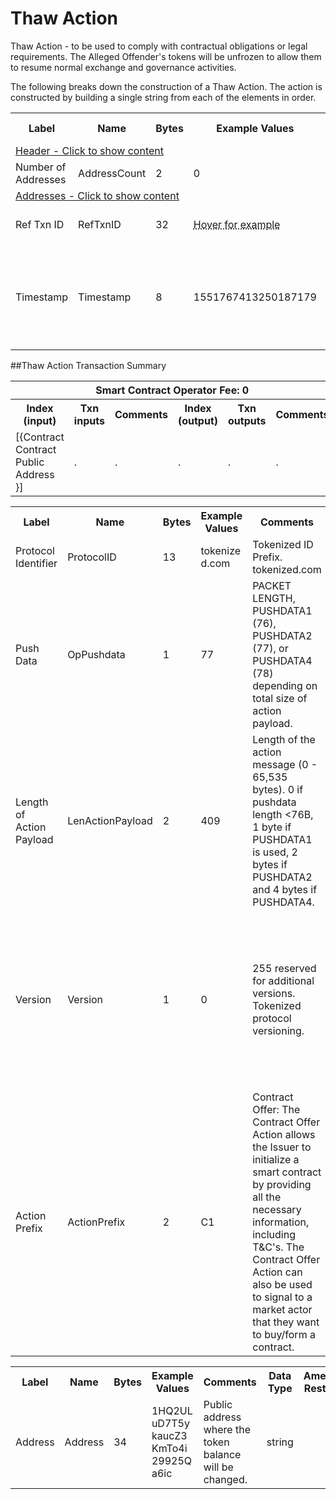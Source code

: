 
# Thaw Action

Thaw Action -  to be used to comply with contractual obligations or legal requirements.  The Alleged Offender's tokens will be unfrozen to allow them to resume normal exchange and governance activities.

The following breaks down the construction of a Thaw Action. The action is constructed by building a single string from each of the elements in order.

<div class="ritz grid-container" dir="ltr">
    <table class="waffle" cellspacing="0" cellpadding="0" table-layout=fixed width=100%>
         <tr style='height:19px;'>
            <th style="width:9%" class="s0">Label</th>
            <th style="width:9%" class="s1">Name</th>
            <th style="width:2%" class="s1">Bytes</th>
            <th style="width:25%" class="s1">Example Values</th>
            <th style="width:36%" class="s1">Comments</th>
            <th style="width:5%" class="s1">Data Type</th>
            <th class="s1">Amendment Restrictions</th>
        </tr>
        <tr>
            <td class="e5" colspan="7">
                <a href="javascript:;" data-popover="type-Header">
                   Header - Click to show content
                </a>
             </td>
        </tr>
        <tr>
            <td class="e9">Number of Addresses</td>
            <td class="e10">AddressCount</td>
            <td class="e10">2</td>
            <td class="e10">0</td>
            <td class="e10">0 - 65,535</td>
            <td class="e10">uint16</td>
            <td class="e10"></td>
        </tr>
        <tr>
            <td class="e5" colspan="7">
                <a href="javascript:;" data-popover="type-Address">
                   Addresses - Click to show content
                </a>
            </td>
        </tr>
        <tr>
            <td class="e9">Ref Txn ID</td>
            <td class="e10">RefTxnID</td>
            <td class="e10">32</td>
            <td class="e10"><abbr title="f3318be9fb3f73e53b29868beae46b42911c2116f979a5d3284face90746cb37">Hover for example</abbr></td>
            <td class="e10">The related freeze action.</td>
            <td class="e10">sha256</td>
            <td class="e10"></td>
        </tr>
        <tr>
            <td class="e9">Timestamp</td>
            <td class="e10">Timestamp</td>
            <td class="e10">8</td>
            <td class="e10">1551767413250187179</td>
            <td class="e10">Timestamp in nanoseconds of when the smart contract created the action.</td>
            <td class="e10">timestamp</td>
            <td class="e10">Cannot be changed by issuer, operator. Smart contract controls.</td>
        </tr>
    </table>
</div>

##Thaw Action Transaction Summary

<div class="ritz grid-container" dir="ltr">
    <table class="waffle" cellspacing="0" cellpadding="0" table-layout=fixed width=100%>
         <tr style='height:19px;'>
            <th class="s0" colspan="6">Smart Contract Operator Fee: 0</th>
       </tr>
         <tr style='height:19px;'>
            <th style="width:10%" class="s0">Index (input)</th>
            <th style="width:20%" class="s1">Txn inputs</th>
            <th style="width:20%" class="s1">Comments</th>
            <th style="width:10%" class="s1">Index (output)</th>
            <th style="width:20%" class="s1">Txn outputs</th>
            <th class="s1">Comments</th>
       </tr>
       <tr>
            <td class="e5">[{Contract Contract Public Address }]</td>
            <td class="e6">.</td>
            <td class="e6">.</td>
            <td class="e10">.</td>
            <td class="e10">.</td>
            <td class="e10">.</td>
        </tr>
    </table>
</div>



<div class="ui modal" id="type-Header">
    <i class="close icon"></i>
    <div class="content docs-content">
        <table class="ui table">
            <tr style='height:19px;'>
                <th style="width:9%" class="s1">Label</th>
                <th style="width:9%" class="s1">Name</th>
                <th style="width:2%" class="s1">Bytes</th>
                <th style="width:29%" class="s1">Example Values</th>
                <th style="width:26%" class="s1">Comments</th>
                <th style="width:5%" class="s1">Data Type</th>
                <th style="width:14%" class="s2">Amendment Restrictions</th>
            </tr>
            <tr>
                <td class="e10">Protocol Identifier</td>
                <td class="e10">ProtocolID</td>
                <td class="e10">13</td>
                <td class="e10" style="word-break:break-all">tokenized.com</td>
                <td class="e10">Tokenized ID Prefix.  tokenized.com</td>
                <td class="e10">string</td>
                <td class="e10"></td>
            </tr>
            <tr>
                <td class="e10">Push Data</td>
                <td class="e10">OpPushdata</td>
                <td class="e10">1</td>
                <td class="e10" style="word-break:break-all">77</td>
                <td class="e10">PACKET LENGTH, PUSHDATA1 (76), PUSHDATA2 (77), or PUSHDATA4 (78) depending on total size of action payload.</td>
                <td class="e10">opcode</td>
                <td class="e10">Cannot be changed by issuer, operator or smart contract.</td>
            </tr>
            <tr>
                <td class="e10">Length of Action Payload</td>
                <td class="e10">LenActionPayload</td>
                <td class="e10">2</td>
                <td class="e10" style="word-break:break-all">409</td>
                <td class="e10">Length of the action message (0 - 65,535 bytes). 0 if pushdata length <76B, 1 byte if PUSHDATA1 is used, 2 bytes if PUSHDATA2 and 4 bytes if PUSHDATA4.</td>
                <td class="e10">pushdata_length</td>
                <td class="e10">Depends on Action Payload</td>
            </tr>
            <tr>
                <td class="e10">Version</td>
                <td class="e10">Version</td>
                <td class="e10">1</td>
                <td class="e10" style="word-break:break-all">0</td>
                <td class="e10">255 reserved for additional versions. Tokenized protocol versioning.</td>
                <td class="e10">uint8</td>
                <td class="e10">Can be changed by Issuer or Operator at their discretion.  Smart Contract will reject if it hasn't been updated to interpret the specified version.</td>
            </tr>
            <tr>
                <td class="e10">Action Prefix</td>
                <td class="e10">ActionPrefix</td>
                <td class="e10">2</td>
                <td class="e10" style="word-break:break-all">C1</td>
                <td class="e10">Contract Offer: The Contract Offer Action allows the Issuer to initialize a smart contract by providing all the necessary information, including T&C's.  The Contract Offer Action can also be used to signal to a market actor that they want to buy/form a contract.</td>
                <td class="e10">string</td>
                <td class="e10">Cannot be changed by issuer, operator or smart contract.</td>
            </tr>
        </table>
    </div>
</div>

<div class="ui modal" id="type-Address">
    <i class="close icon"></i>
    <div class="content docs-content">
        <table class="ui table">
            <tr style='height:19px;'>
                <th style="width:9%" class="s1">Label</th>
                <th style="width:9%" class="s1">Name</th>
                <th style="width:2%" class="s1">Bytes</th>
                <th style="width:29%" class="s1">Example Values</th>
                <th style="width:26%" class="s1">Comments</th>
                <th style="width:5%" class="s1">Data Type</th>
                <th style="width:14%" class="s2">Amendment Restrictions</th>
            </tr>
            <tr>
                <td class="e10">Address</td>
                <td class="e10">Address</td>
                <td class="e10">34</td>
                <td class="e10" style="word-break:break-all">1HQ2ULuD7T5ykaucZ3KmTo4i29925Qa6ic</td>
                <td class="e10">Public address where the token balance will be changed.</td>
                <td class="e10">string</td>
                <td class="e10"></td>
            </tr>
        </table>
    </div>
</div>

